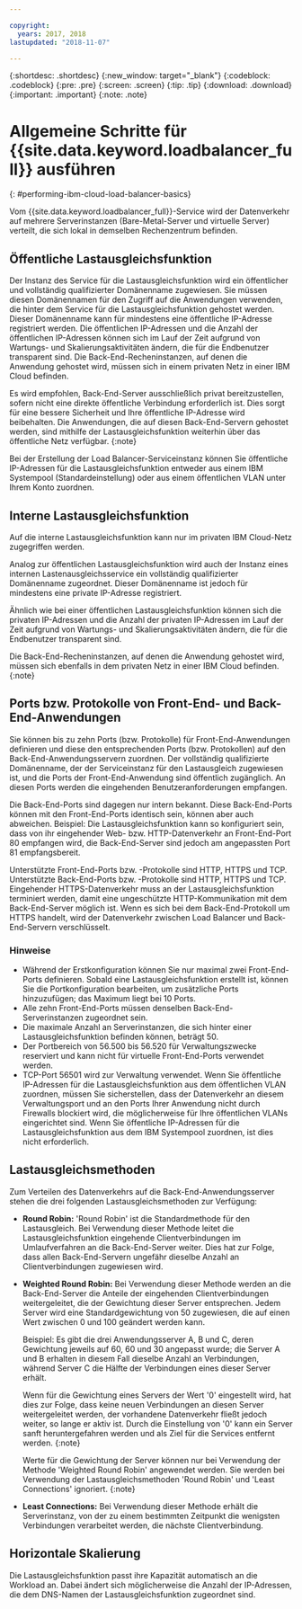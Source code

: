 ```yaml
---

copyright:
  years: 2017, 2018
lastupdated: "2018-11-07"

---
```


{:shortdesc: .shortdesc}
{:new_window: target="_blank"}
{:codeblock: .codeblock}
{:pre: .pre}
{:screen: .screen}
{:tip: .tip}
{:download: .download}
{:important: .important}
{:note: .note}

# Allgemeine Schritte für {{site.data.keyword.loadbalancer_full}} ausführen
{: #performing-ibm-cloud-load-balancer-basics}

Vom {{site.data.keyword.loadbalancer_full}}-Service wird der Datenverkehr auf mehrere Serverinstanzen (Bare-Metal-Server und virtuelle Server) verteilt, die sich lokal in demselben Rechenzentrum befinden. 

## Öffentliche Lastausgleichsfunktion 
Der Instanz des Service für die Lastausgleichsfunktion wird ein öffentlicher und vollständig qualifizierter Domänenname zugewiesen. Sie müssen diesen Domänennamen für den Zugriff auf die Anwendungen verwenden, die hinter dem Service für die Lastausgleichsfunktion gehostet werden. Dieser Domänenname kann für mindestens eine öffentliche IP-Adresse registriert werden. Die öffentlichen IP-Adressen und die Anzahl der öffentlichen IP-Adressen können sich im Lauf der Zeit aufgrund von Wartungs- und Skalierungsaktivitäten ändern, die für die Endbenutzer transparent sind. Die Back-End-Recheninstanzen, auf denen die Anwendung gehostet wird, müssen sich in einem privaten Netz in einer IBM Cloud befinden. 

Es wird empfohlen, Back-End-Server ausschließlich privat bereitzustellen, sofern nicht eine direkte öffentliche Verbindung erforderlich ist. Dies sorgt für eine bessere Sicherheit und Ihre öffentliche IP-Adresse wird beibehalten. Die Anwendungen, die auf diesen Back-End-Servern gehostet werden, sind mithilfe der Lastausgleichsfunktion weiterhin über das öffentliche Netz verfügbar.
{:note}  

Bei der Erstellung der Load Balancer-Serviceinstanz können Sie öffentliche IP-Adressen für die Lastausgleichsfunktion entweder aus einem IBM Systempool (Standardeinstellung) oder aus einem öffentlichen VLAN unter Ihrem Konto zuordnen.

## Interne Lastausgleichsfunktion
Auf die interne Lastausgleichsfunktion kann nur im privaten IBM Cloud-Netz zugegriffen werden. 

Analog zur öffentlichen Lastausgleichsfunktion wird auch der Instanz eines internen Lastenausgleichsservice ein vollständig qualifizierter Domänenname zugeordnet. Dieser Domänenname ist jedoch für mindestens eine private IP-Adresse registriert. 

Ähnlich wie bei einer öffentlichen Lastausgleichsfunktion können sich die privaten IP-Adressen und die Anzahl der privaten IP-Adressen im Lauf der Zeit aufgrund von Wartungs- und Skalierungsaktivitäten ändern, die für die Endbenutzer transparent sind. 

Die Back-End-Recheninstanzen, auf denen die Anwendung gehostet wird, müssen sich ebenfalls in dem privaten Netz in einer IBM Cloud befinden.
{:note}

## Ports bzw. Protokolle von Front-End- und Back-End-Anwendungen
Sie können bis zu zehn Ports (bzw. Protokolle) für Front-End-Anwendungen definieren und diese den entsprechenden Ports (bzw. Protokollen) auf den Back-End-Anwendungsservern zuordnen. Der vollständig qualifizierte Domänenname, der der Serviceinstanz für den Lastausgleich zugewiesen ist, und die Ports der Front-End-Anwendung sind öffentlich zugänglich. An diesen Ports werden die eingehenden Benutzeranforderungen empfangen. 

Die Back-End-Ports sind dagegen nur intern bekannt. Diese Back-End-Ports können mit den Front-End-Ports identisch sein, können aber auch abweichen. Beispiel: Die Lastausgleichsfunktion kann so konfiguriert sein, dass von ihr eingehender Web- bzw. HTTP-Datenverkehr an Front-End-Port 80 empfangen wird, die Back-End-Server sind jedoch am angepassten Port 81 empfangsbereit. 

Unterstützte Front-End-Ports bzw. -Protokolle sind HTTP, HTTPS und TCP. Unterstützte Back-End-Ports bzw. -Protokolle sind HTTP, HTTPS und TCP. Eingehender HTTPS-Datenverkehr muss an der Lastausgleichsfunktion terminiert werden, damit eine ungeschützte HTTP-Kommunikation mit dem Back-End-Server möglich ist. Wenn es sich bei dem Back-End-Protokoll um HTTPS handelt, wird der Datenverkehr zwischen Load Balancer und Back-End-Servern verschlüsselt.

### Hinweise

* Während der Erstkonfiguration können Sie nur maximal zwei Front-End-Ports definieren. Sobald eine Lastausgleichsfunktion erstellt ist, können Sie die Portkonfiguration bearbeiten, um zusätzliche Ports hinzuzufügen; das Maximum liegt bei 10 Ports.
* Alle zehn Front-End-Ports müssen denselben Back-End-Serverinstanzen zugeordnet sein.
* Die maximale Anzahl an Serverinstanzen, die sich hinter einer Lastausgleichsfunktion befinden können, beträgt 50.
* Der Portbereich von 56.500 bis 56.520 für Verwaltungszwecke reserviert und kann nicht für virtuelle Front-End-Ports verwendet werden. 
* TCP-Port 56501 wird zur Verwaltung verwendet. Wenn Sie öffentliche IP-Adressen für die Lastausgleichsfunktion aus dem öffentlichen VLAN zuordnen, müssen Sie sicherstellen, dass der Datenverkehr an diesem Verwaltungsport und an den Ports Ihrer Anwendung nicht durch Firewalls blockiert wird, die möglicherweise für Ihre öffentlichen VLANs eingerichtet sind. Wenn Sie öffentliche IP-Adressen für die Lastausgleichsfunktion aus dem IBM Systempool zuordnen, ist dies nicht erforderlich.

## Lastausgleichsmethoden
Zum Verteilen des Datenverkehrs auf die Back-End-Anwendungsserver stehen die drei folgenden Lastausgleichsmethoden zur Verfügung:

* **Round Robin:** 'Round Robin' ist die Standardmethode für den Lastausgleich. Bei Verwendung dieser Methode leitet die Lastausgleichsfunktion eingehende Clientverbindungen im Umlaufverfahren an die Back-End-Server weiter. Dies hat zur Folge, dass allen Back-End-Servern ungefähr dieselbe Anzahl an Clientverbindungen zugewiesen wird.

* **Weighted Round Robin:** Bei Verwendung dieser Methode werden an die Back-End-Server die Anteile der eingehenden Clientverbindungen weitergeleitet, die der Gewichtung dieser Server entsprechen. Jedem Server wird eine Standardgewichtung von 50 zugewiesen, die auf einen Wert zwischen 0 und 100 geändert werden kann. 

	Beispiel: Es gibt die drei Anwendungsserver A, B und C, deren Gewichtung jeweils auf 60, 60 und 30 angepasst wurde; die Server A und B erhalten in diesem Fall dieselbe Anzahl an Verbindungen, während Server C die Hälfte der Verbindungen eines dieser Server erhält. 


	Wenn für die Gewichtung eines Servers der Wert '0' eingestellt wird, hat dies zur Folge, dass keine neuen Verbindungen an diesen Server weitergeleitet werden, der vorhandene Datenverkehr fließt jedoch weiter, so lange er aktiv ist. Durch die Einstellung von '0' kann ein Server sanft heruntergefahren werden und als Ziel für die Services entfernt werden. 
	{:note}
	
	Werte für die Gewichtung der Server können nur bei Verwendung der Methode 'Weighted Round Robin' angewendet werden. Sie werden bei Verwendung der Lastausgleichsmethoden 'Round Robin' und 'Least Connections' ignoriert. 
	{:note}

* **Least Connections:** Bei Verwendung dieser Methode erhält die Serverinstanz, von der zu einem bestimmten Zeitpunkt die wenigsten Verbindungen verarbeitet werden, die nächste Clientverbindung. 


## Horizontale Skalierung
Die Lastausgleichsfunktion passt ihre Kapazität automatisch an die Workload an. Dabei ändert sich möglicherweise die Anzahl der IP-Adressen, die dem DNS-Namen der Lastausgleichsfunktion zugeordnet sind.
